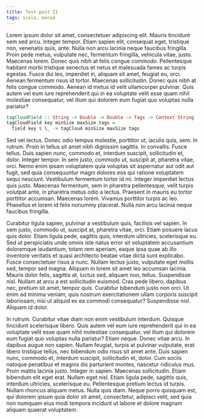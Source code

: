 ```yaml
---
title: Test post II
tags: scala, monad
---
```


 Lorem ipsum dolor sit amet, consectetuer adipiscing elit. Mauris tincidunt sem sed arcu. Integer tempor. Etiam sapien elit, consequat eget, tristique non, venenatis quis, ante. Nulla non arcu lacinia neque faucibus fringilla. Proin pede metus, vulputate nec, fermentum fringilla, vehicula vitae, justo. Maecenas lorem. Donec quis nibh at felis congue commodo. Pellentesque habitant morbi tristique senectus et netus et malesuada fames ac turpis egestas. Fusce dui leo, imperdiet in, aliquam sit amet, feugiat eu, orci. Aenean fermentum risus id tortor. Maecenas sollicitudin. Donec quis nibh at felis congue commodo. Aenean id metus id velit ullamcorper pulvinar. Quis autem vel eum iure reprehenderit qui in ea voluptate velit esse quam nihil molestiae consequatur, vel illum qui dolorem eum fugiat quo voluptas nulla pariatur?

```haskell
tagCloudField :: String -> Double -> Double -> Tags -> Context String
tagCloudField key minSize maxSize tags =
  field key $ \_ -> tagCloud minSize maxSize tags
```

<!-- MORE -->

Sed vel lectus. Donec odio tempus molestie, porttitor ut, iaculis quis, sem. In rutrum. Proin in tellus sit amet nibh dignissim sagittis. In convallis. Fusce tellus. Duis sapien nunc, commodo et, interdum suscipit, sollicitudin et, dolor. Integer tempor. In sem justo, commodo ut, suscipit at, pharetra vitae, orci. Nemo enim ipsam voluptatem quia voluptas sit aspernatur aut odit aut fugit, sed quia consequuntur magni dolores eos qui ratione voluptatem sequi nesciunt. Vestibulum fermentum tortor id mi. Integer imperdiet lectus quis justo. Maecenas fermentum, sem in pharetra pellentesque, velit turpis volutpat ante, in pharetra metus odio a lectus. Praesent in mauris eu tortor porttitor accumsan. Maecenas lorem. Vivamus porttitor turpis ac leo. Phasellus et lorem id felis nonummy placerat. Nulla non arcu lacinia neque faucibus fringilla.

Curabitur ligula sapien, pulvinar a vestibulum quis, facilisis vel sapien. In sem justo, commodo ut, suscipit at, pharetra vitae, orci. Etiam posuere lacus quis dolor. Etiam ligula pede, sagittis quis, interdum ultricies, scelerisque eu. Sed ut perspiciatis unde omnis iste natus error sit voluptatem accusantium doloremque laudantium, totam rem aperiam, eaque ipsa quae ab illo inventore veritatis et quasi architecto beatae vitae dicta sunt explicabo. Fusce consectetuer risus a nunc. Nullam lectus justo, vulputate eget mollis sed, tempor sed magna. Aliquam in lorem sit amet leo accumsan lacinia. Mauris dolor felis, sagittis at, luctus sed, aliquam non, tellus. Suspendisse nisl. Nullam at arcu a est sollicitudin euismod. Cras pede libero, dapibus nec, pretium sit amet, tempor quis. Curabitur bibendum justo non orci. Ut enim ad minima veniam, quis nostrum exercitationem ullam corporis suscipit laboriosam, nisi ut aliquid ex ea commodi consequatur? Suspendisse nisl. Aliquam id dolor.

In rutrum. Curabitur vitae diam non enim vestibulum interdum. Quisque tincidunt scelerisque libero. Quis autem vel eum iure reprehenderit qui in ea voluptate velit esse quam nihil molestiae consequatur, vel illum qui dolorem eum fugiat quo voluptas nulla pariatur? Etiam neque. Donec vitae arcu. In dapibus augue non sapien. Nullam feugiat, turpis at pulvinar vulputate, erat libero tristique tellus, nec bibendum odio risus sit amet ante. Duis sapien nunc, commodo et, interdum suscipit, sollicitudin et, dolor. Cum sociis natoque penatibus et magnis dis parturient montes, nascetur ridiculus mus. Proin mattis lacinia justo. Integer in sapien. Maecenas sollicitudin. Etiam bibendum elit eget erat. Nullam eget nisl. Etiam ligula pede, sagittis quis, interdum ultricies, scelerisque eu. Pellentesque pretium lectus id turpis. Nullam rhoncus aliquam metus. Nulla quis diam. Neque porro quisquam est, qui dolorem ipsum quia dolor sit amet, consectetur, adipisci velit, sed quia non numquam eius modi tempora incidunt ut labore et dolore magnam aliquam quaerat voluptatem. 